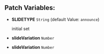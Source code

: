 ## Patch Variables:

* __SLIDETYPE__ ```String``` (default Value: `announce`)

  initial set

* __slideVariation__ ```Number```
* __slideVariation__ ```Number```

